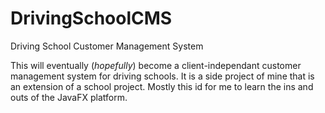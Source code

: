 DrivingSchoolCMS
================

Driving School Customer Management System

This will eventually (*hopefully*) become a client-independant customer management system for driving schools. It is a
side project of mine that is an extension of a school project. Mostly this id for me to learn the ins and outs of the
JavaFX platform.
